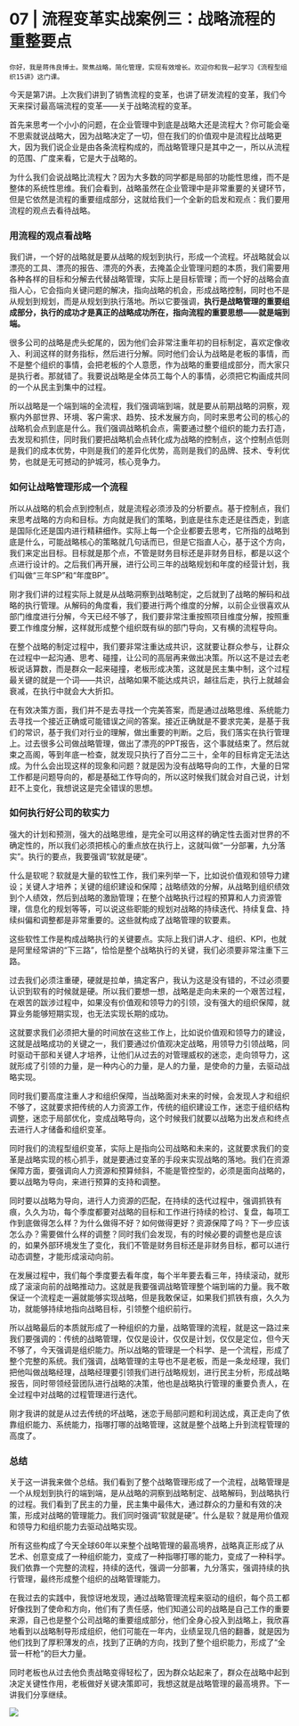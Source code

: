 # 07 | 流程变革实战案例三：战略流程的重整要点

    你好，我是蒋伟良博士。聚焦战略，简化管理，实现有效增长。欢迎你和我一起学习《流程型组织15讲》这门课。

今天是第7讲。上次我们讲到了销售流程的变革，也讲了研发流程的变革，我们今天来探讨最高端流程的变革——关于战略流程的变革。

首先来思考一个小小的问题，在企业管理中到底是战略大还是流程大？你可能会毫不思索就说战略大，因为战略决定了一切，但在我们的价值观中是流程比战略更大，因为我们说企业是由各条流程构成的，而战略管理只是其中之一，所以从流程的范围、广度来看，它是大于战略的。

为什么我们会说战略比流程大？因为大多数的同学都是局部的功能性思维，而不是整体的系统性思维。我们会看到，战略虽然在企业管理中是非常重要的关键环节，但是它依然是流程的重要组成部分，这就给我们一个全新的启发和观点：我们要用流程的观点去看待战略。

### 用流程的观点看战略

我们讲，一个好的战略就是要从战略的规划到执行，形成一个流程。坏战略就会以漂亮的工具、漂亮的报告、漂亮的外表，去掩盖企业管理问题的本质，我们需要用各种各样的目标和分解去代替战略管理，实际上是目标管理；而一个好的战略会直指人心，它会指向关键问题的解决，指向战略的机会，形成战略控制，同时也不是从规划到规划，而是从规划到执行落地。所以它要强调，**执行是战略管理的重要组成部分，执行的成功才是真正的战略成功所在，指向流程的重要思想——就是端到端。**

很多公司的战略是虎头蛇尾的，因为他们会非常注重年初的目标制定，喜欢定像收入、利润这样的财务指标，然后进行分解。同时他们会认为战略是老板的事情，而不是整个组织的事情，会把老板的个人意愿，作为战略的重要组成部分，而大家只是执行者。那就错了。我要说战略是全体员工每个人的事情，必须把它构画成共同的一个从民主到集中的过程。

所以战略是一个端到端的全流程，我们强调端到端，就是要从前期战略的洞察，观察内外部世界、环境、客户需求、趋势、技术发展方向，同时来思考公司的核心的战略机会点到底是什么。我们强调战略机会点，需要通过整个组织的能力去打造，去发现和抓住，同时我们要把战略机会点转化成为战略的控制点，这个控制点低则是我们的成本优势，中则是我们的差异化优势，高则是我们的品牌、技术、专利优势，也就是无可撼动的护城河，核心竞争力。

### 如何让战略管理形成一个流程

所以从战略的机会点到控制点，就是流程必须涉及的分析要点。基于控制点，我们来思考战略的方向和目标。方向就是我们的策略，到底是往东走还是往西走，到底是国际化还是国内进行精耕细作。实际上每一个企业都要去思考，它所指的战略到底是什么，可能战略核心的策略就几句话而已，但是它指直人心，基于这个方向，我们来定出目标。目标就是那个点，不管是财务目标还是非财务目标，都是以这个点进行设计的。之后我们再开展，进行公司三年的战略规划和年度的经营计划，我们叫做“三年SP”和“年度BP”。

刚才我们讲的过程实际上就是从战略洞察到战略制定，之后就到了战略的解码和战略的执行管理。从解码的角度看，我们要进行两个维度的分解，以前企业很喜欢从部门维度进行分解，今天已经不够了，我们要非常注重按照项目维度分解，按照重要工作维度分解，这样就形成整个组织既有纵的部门导向，又有横的流程导向。

在整个战略的制定过程中，我们要非常注重达成共识，这就要让群众参与，让群众在过程中一起沟通、思考、碰撞，让公司的高层再来做出决策。所以这不是过去老板说话算数，而是群众一起来碰撞，老板形成决策，这就是民主集中制，这个过程最关键的就是一个词——共识，战略如果不能达成共识，越往后走，执行上就越会衰减，在执行中就会大大折扣。

在有效决策方面，我们并不是去寻找一个完美答案，而是通过战略思维、系统能力去寻找一个接近正确或可能错误之间的答案。接近正确就是不要求完美，是基于我们的常识，基于我们对行业的理解，做出重要的判断。之后，我们落实在执行管理上。过去很多公司做战略管理，做出了漂亮的PPT报告，这个事就结束了。然后就束之高阁，等到年底一检查，就发现只执行了百分二三十，全年的目标肯定无法达成。为什么会出现这样的现象和问题？就是因为没有战略导向的工作，大量的日常工作都是问题导向的，都是基础工作导向的，所以这时候我们就会对自己说，计划赶不上变化，我想说这是完全错误的思想。

### 如何执行好公司的软实力

强大的计划和预测，强大的战略思维，是完全可以用这样的确定性去面对世界的不确定性的，所以我们必须把核心的重点放在执行上，这就叫做“一分部署，九分落实”。执行的要点，我要强调“软就是硬”。

什么是软呢？软就是大量的软性工作，我们来列举一下，比如说价值观和领导力建设；关键人才培养；关键的组织建设和保障；战略绩效的分解，从战略到组织绩效到个人绩效，然后到战略的激励管理；在整个战略执行过程的预算和人力资源管理，信息化的规划等等，可以说这些职能的规划对战略的持续迭代、持续复盘、持续纠偏和调整都是非常重要的。这些就构成了战略管理的软要素。

这些软性工作是构成战略执行的关键要点。实际上我们讲人才、组织、KPI，也就是阿里经常讲的“下三路”，恰恰是整个战略执行的关键，我们必须要非常注重下三路。

过去我们必须注重硬，硬就是拉单，搞定客户，我认为这是没有错的，不过必须要认识到软有的时候就是硬。所以我们要想一想，战略是走向未来的一个艰苦过程，在艰苦的跋涉过程中，如果没有价值观和领导力的引领，没有强大的组织保障，就算业务能够短期实现，也无法实现长期的成功。

这就要求我们必须把大量的时间放在这些工作上，比如说价值观和领导力的建设，这就是战略成功的关键之一，我们要通过价值观决定战略，用领导力引领战略，同时驱动干部和关键人才培养，让他们从过去的对管理威权的迷恋，走向领导力，这就形成了引领的力量，是一种内心的力量，是人的力量，是使命的力量，去驱动战略实现。

同时我们要高度注重人才和组织保障，当战略面对未来的时候，会发现人才和组织不够了，这就要求把传统的人力资源工作，传统的组织建设工作，迷恋于组织结构调整，迷恋于局部优化，变成战略导向，这个时候我们就要以战略为出发点和终点去进行人才储备和组织变革。

同时我们的流程型组织变革，实际上是指向公司战略和未来的，这就要求我们的变革是战略实现的核心抓手，就是要通过变革的手段来实现战略的落地。我们在资源保障方面，要强调向人力资源和预算倾斜，不能是管控型的，必须是面向战略的，要以战略为导向，来进行预算的支持和调整。

同时要以战略为导向，进行人力资源的匹配，在持续的迭代过程中，强调抓铁有痕，久久为功，每个季度都要对战略的目标和工作进行持续的检讨、复盘，每项工作到底做得怎么样？为什么做得不好？如何做得更好？资源保障了吗？下一步应该怎么办？需要做什么样的调整？同时我们会发现，有的时候必要的调整也是应该的，如果外部环境发生了变化，我们不管是财务目标还是非财务目标，都可以进行动态调整，才能形成滚动向前。

在发展过程中，我们每个季度要去看年度，每个半年要去看三年，持续滚动，就形成了滚滚向前的战略推动力。这就是我要强调战略管理整个端到端的力量。我不敢保证一个流程走一遍就能够实现战略，但是我敢保证，如果我们抓铁有痕，久久为功，就能够持续地指向战略目标，引领整个组织前行。

所以战略最后的本质就形成了一种组织的力量，战略管理的流程，就是这一路过来我们要强调的：传统的战略管理，仅仅是设计，仅仅是计划，仅仅是定位，但今天不够了，今天强调是组织能力。所以战略的管理是一个科学、是一个流程，形成了整个完整的系统。我们强调，战略管理的主导也不是老板，而是一条龙经理，我们把他叫做战略经理，战略经理要引领我们进行战略规划，进行民主分析，形成战略报告，同时带领经营团队进行战略的决策，他也是战略执行管理的重要负责人，在全过程中对战略的过程管理进行迭代。

刚才我讲的就是从过去传统的坏战略，迷恋于局部问题和利润达成，真正走向了依靠组织能力、系统能力，指哪打哪的战略管理，这就是整个战略上升到流程管理的高度了。

### 总结

关于这一讲我来做个总结。我们看到了整个战略管理形成了一个流程，战略管理是一个从规划到执行的端到端，是从战略的洞察到战略制定、战略解码，到战略执行的过程。我们看到了民主的力量，民主集中最伟大，通过群众的力量和有效的决策，形成对战略的管理能力。我们同时强调“软就是硬”。什么是软？就是用价值观和领导力和组织能力去驱动战略实现。

所有这些构成了今天全球60年以来整个战略管理的最高境界，战略真正形成了从艺术、创意变成了一种组织能力，变成了一种指哪打哪的能力，变成了一种科学。我们依靠一个完整的流程，持续的迭代，强调一分部署，九分落实，强调持续的执行管理，最终形成整个组织的战略管理能力。

在我过去的实践中，我惊讶地发现，通过战略管理流程来驱动的组织，每个员工都好像找到了使命和方向，他们有了责任感，他们知道公司的战略是自己工作的重要来源，自己也是整个公司战略的重要组成部分，他们全身心投入到战略上，我欣喜地看到以战略制导形成组织，他们可能在一年内，业绩呈现几倍的翻番，就是因为他们找到了厚积薄发的点，找到了正确的方向，找到了整个组织能力，形成了“全营一杆枪”的巨大力量。

同时老板也从过去他负责战略变得轻松了，因为群众站起来了，群众在战略中起到决定关键性作用，老板做好关键决策即可，我想这就是战略管理的最高境界。下一讲我们分享继续。

![](https://static001.geekbang.org/resource/image/bd/bc/bd2c1cca760947c6d7b23579776be2bc.png)
    